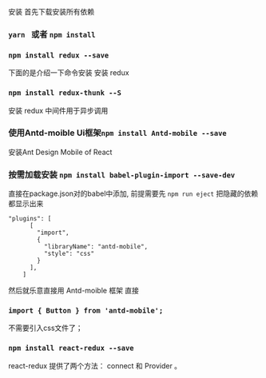 安装
首先下载安装所有依赖
### `yarn ` 或者 `npm install`
### `npm install redux --save`

下面的是介绍一下命令安装
安装 redux

### `npm install redux-thunk --S`
安装 redux 中间件用于异步调用

### 使用Antd-moible Ui框架`npm install Antd-mobile --save`
安装Ant Design Mobile of React
### 按需加载安装 `npm install babel-plugin-import --save-dev`
直接在package.json对的babel中添加,
前提需要先 `npm run eject` 把隐藏的依赖都显示出来

```
"plugins": [
      [
        "import",
        {
          "libraryName": "antd-mobile",
          "style": "css"
        }
      ],
    ]
```
然后就乐意直接用 Antd-moible 框架 直接
### `import { Button } from 'antd-mobile';`
不需要引入css文件了；

### `npm install react-redux --save`
react-redux 提供了两个方法： connect 和 Provider 。
